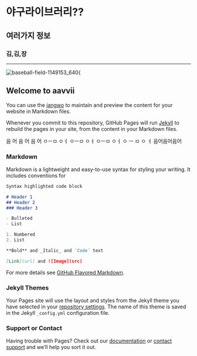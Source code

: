 # 야구라이브러리??
## 여러가지 정보
### 김,김,장


___
![baseball-field-1149153_640](https://user-images.githubusercontent.com/88136804/127470498-ea79bded-f78b-4da6-9464-f185ee892e59.jpg){
## Welcome to aavvii

You can use the [jangwo](https://jangwo.github.io/aavvii/) to maintain and preview the content for your website in Markdown files.

Whenever you commit to this repository, GitHub Pages will run [Jekyll](https://jekyllrb.com/) to rebuild the pages in your site, from the content in your Markdown files.

음 어 음 어 음 어 ㅇㅡㅁ ㅇㅓ ㅇㅡㅁ ㅇㅓ ㅇㅡㅁ ㅇㅓ ㅇ ㅡ ㅁ ㅇ ㅓ 음어음어음어

### Markdown

Markdown is a lightweight and easy-to-use syntax for styling your writing. It includes conventions for

```markdown
Syntax highlighted code block

# Header 1
## Header 2
### Header 3

- Bulleted
- List

1. Numbered
2. List

**Bold** and _Italic_ and `Code` text

[Link](url) and ![Image](src)
```

For more details see [GitHub Flavored Markdown](https://guides.github.com/features/mastering-markdown/).

### Jekyll Themes

Your Pages site will use the layout and styles from the Jekyll theme you have selected in your [repository settings](https://github.com/Jangwo/aavvii/settings/pages). The name of this theme is saved in the Jekyll `_config.yml` configuration file.

### Support or Contact

Having trouble with Pages? Check out our [documentation](https://docs.github.com/categories/github-pages-basics/) or [contact support](https://support.github.com/contact) and we’ll help you sort it out.
